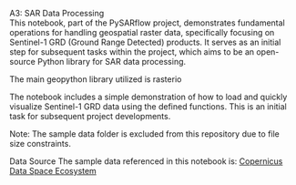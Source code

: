 A3: SAR Data Processing  
This notebook, part of the PySARflow project, demonstrates fundamental operations for handling geospatial raster data, specifically focusing on Sentinel-1 GRD (Ground Range Detected) products. It serves as an initial step for subsequent tasks within the project, which aims to be an open-source Python library for SAR data processing.

The main geopython library utilized is rasterio

The notebook includes a simple demonstration of how to load and quickly visualize Sentinel-1 GRD data using the defined functions. This is an initial task for subsequent project developments.

Note: The sample data folder is excluded from this repository due to file size constraints.

Data Source
The sample data referenced in this notebook is: [Copernicus Data Space Ecosystem](https://browser.stac.dataspace.copernicus.eu/collections/sentinel-1-grd/items/S1C_IW_GRDH_1SDV_20250527T181900_20250527T181925_002520_0053F6_70DB_COG?.language=en&.asset=asset-product)



